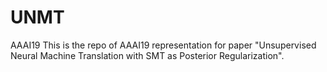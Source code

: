 # UNMT
AAAI19
This is the repo of AAAI19 representation for paper "Unsupervised Neural Machine Translation with SMT as Posterior Regularization".
